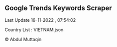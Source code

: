 

## Google Trends Keywords Scraper 
 
Last Update 16-11-2022 , 07:54:02

Country List :
VIETNAM.json



© Abdul Muttaqin 
